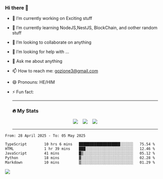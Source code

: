 ### Hi there 👋

<!--
**charlieScript/charlieScript** is a ✨ _special_ ✨ repository because its `README.md` (this file) appears on your GitHub profile.

Here are some ideas to get you started: -->

- 🔭 I’m currently working on Exciting stuff
- 🌱 I’m currently learning NodeJS,NestJS, BlockChain, and oother random stuff
- 👯 I’m looking to collaborate on anything
- 🤔 I’m looking for help with ...
- 💬 Ask me about anything
- 📫 How to reach me: gozione3@gmail.com
- 😄 Pronouns: HE/HIM
- ⚡ Fun fact:


  ---

  ### :fire: My Stats

  <div id="stats" align="center">
  <img src="http://github-readme-streak-stats.herokuapp.com?user=charlieScript&theme=dark&date_format=M%20j%5B%2C%20Y%5D" />&nbsp;&nbsp;&nbsp;
  <img src="https://github-readme-stats.vercel.app/api/top-langs/?username=charlieScript&layout=compact&theme=vision-friendly-dark"/>&nbsp;&nbsp;&nbsp;
  <img src="https://github-readme-stats.vercel.app/api?username=charlieScript&show_icons=true&theme=radical"/>
  </div>

  ---



<!--START_SECTION:waka-->

```txt
From: 28 April 2025 - To: 05 May 2025

TypeScript        10 hrs 6 mins   ███████████████████░░░░░░   75.54 %
HTML              1 hr 39 mins    ███░░░░░░░░░░░░░░░░░░░░░░   12.46 %
JavaScript        41 mins         █▒░░░░░░░░░░░░░░░░░░░░░░░   05.12 %
Python            18 mins         ▓░░░░░░░░░░░░░░░░░░░░░░░░   02.28 %
Markdown          10 mins         ▒░░░░░░░░░░░░░░░░░░░░░░░░   01.29 %
```

<!--END_SECTION:waka-->
![](https://komarev.com/ghpvc/?username=charlieScript)
